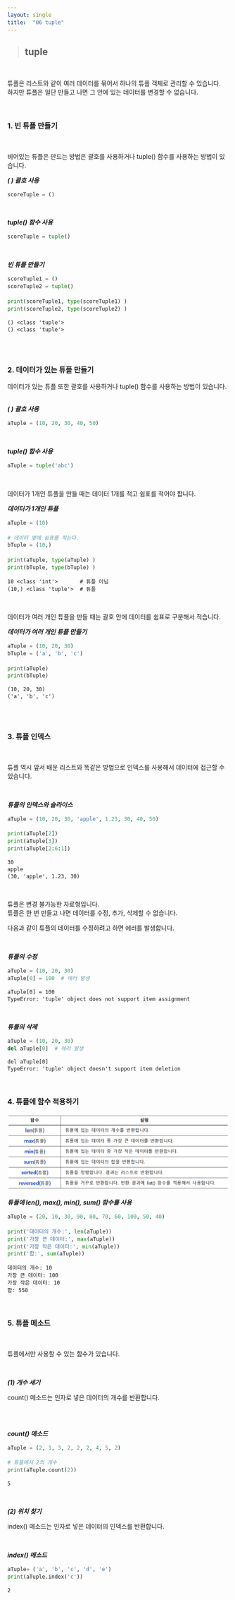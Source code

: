 ```yaml
---
layout: single
title:  "06 tuple"
---
```


>## **tuple**

<br/>

튜플은 리스트와 같이 여러 데이터를 묶어서 하나의 튜플 객체로 관리할 수 있습니다.  
하지만 튜플은 일단 만들고 나면 그 안에 있는 데이터를 변경할 수 없습니다.  

<br/>

### **1. 빈 튜플 만들기**  

<br/>

비어있는 튜플은 만드는 방법은 괄호를 사용하거나 tuple() 함수를 사용하는 방법이 있습니다. 
<br/>


***( ) 괄호 사용***  
```python
scoreTuple = ()
```

<br/>

***tuple() 함수 사용***  
```python
scoreTuple = tuple()
```

<br/>


***빈 튜플 만들기***  
```python
scoreTuple1 = ()
scoreTuple2 = tuple()

print(scoreTuple1, type(scoreTuple1) )
print(scoreTuple2, type(scoreTuple2) )
```

```
() <class 'tuple'>
() <class 'tuple'>
```
<br/><br/>


### **2. 데이터가 있는 튜플 만들기**  

데이터가 있는 튜플 또한 괄호를 사용하거나 tuple() 함수를 사용하는 방법이 있습니다.  
<br/>

***( ) 괄호 사용***  
```python
aTuple = (10, 20, 30, 40, 50)
```

<br/>

***tuple() 함수 사용***  
```python
aTuple = tuple('abc')
```

<br/>



데이터가 1개인 튜플을 만들 때는 데이터 1개를 적고 쉼표를 적어야 합니다.  

***데이터가 1개인 튜플*** 
```python
aTuple = (10)

# 데이터 옆에 쉼표를 적는다.
bTuple = (10,)                     

print(aTuple, type(aTuple) )   
print(bTuple, type(bTuple) )
```  

```
10 <class 'int'>       # 튜플 아님
(10,) <class 'tuple'>  # 튜플
```  

<br/>


데이터가 여러 개인 튜플을 만들 때는 괄호 안에 데이터를 쉼표로 구분해서 적습니다.  

***데이터가 여러 개인 튜플 만들기*** 
```python
aTuple = (10, 20, 30)
bTuple = ('a', 'b', 'c')

print(aTuple)
print(bTuple)
```  

```
(10, 20, 30)
('a', 'b', 'c')
``` 

<br/><br/>


### **3. 튜플 인덱스**  

<br/>

튜플 역시 앞서 배운 리스트와 똑같은 방법으로 인덱스를 사용해서 데이터에 접근할 수 있습니다.

<br/>


***튜플의 인덱스와 슬라이스***  
```python
aTuple = (10, 20, 30, 'apple', 1.23, 30, 40, 50)

print(aTuple[2])
print(aTuple[3])
print(aTuple[2:6:1])
```  

```
30
apple
(30, 'apple', 1.23, 30)
```  

<br/>

튜플은 변경 불가능한 자료형입니다.  
튜플은 한 번 만들고 나면 데이터를 수정, 추가, 삭제할 수 없습니다.  

다음과 같이 튜플의 데이터를 수정하려고 하면 에러를 발생합니다.  

<br/>

***튜플의 수정***  
```python
aTuple = (10, 20, 30)
aTuple[0] = 100  # 에러 발생
```  

```
aTuple[0] = 100
TypeError: 'tuple' object does not support item assignment
```  

<br/>

***튜플의 삭제***  
```python
aTuple = (10, 20, 30)
del aTuple[0]  # 에러 발생
```  

```
del aTuple[0]
TypeError: 'tuple' object doesn't support item deletion
```  
<br/>


### **4. 튜플에 함수 적용하기**  

<img src="image/tuple_function.png">  

<br/>


***튜플에 len(), max(), min(), sum() 함수를 사용***  

```python
aTuple = (20, 10, 30, 90, 80, 70, 60, 100, 50, 40)

print('데이터의 개수:', len(aTuple))
print('가장 큰 데이터:', max(aTuple))
print('가장 작은 데이터:', min(aTuple))
print('합:', sum(aTuple))
```

```
데이터의 개수: 10
가장 큰 데이터: 100
가장 작은 데이터: 10
합: 550
```  

<br/>


### **5. 튜플 메소드**  

<br/>

튜플에서만 사용할 수 있는 함수가 있습니다.  

<br/>


***(1) 개수 세기***  

count() 메소드는 인자로 넣은 데이터의 개수를 반환합니다.  

<br/><br/>


***count() 메소드***
```python
aTuple = (2, 1, 3, 2, 2, 2, 4, 5, 2)

# 튜플에서 2의 개수
print(aTuple.count(2))
```  

```
5
```  

<br/>

***(2) 위치 찾기***  

index() 메소드는 인자로 넣은 데이터의 인덱스를 반환합니다.  

<br/>

***index() 메소드***
```python
aTuple= ('a', 'b', 'c', 'd', 'e')
print(aTuple.index('c'))
```  

```
2
```  
